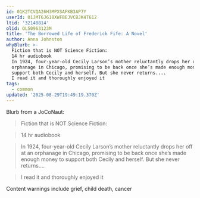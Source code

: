 ```yaml
---
id: 01K2TCVQA26H3MPXSAFKB3AP7Y
userId: 01JMT6J618XWFBEJVCBJK4T612
ltid: '32148814'
olid: OL50963123M
title: 'The Borrowed Life of Frederick Fife: A Novel'
author: Anna Johnston
whyBlurb: >-
  Fiction that is NOT Science Fiction:
  14 hr audiobook
  In 1924, four-year-old Cecily Larson’s mother reluctantly drops her off at an
  orphanage in Chicago, promising to be back once she’s made enough money to
  support both Cecily and herself. But she never returns....
  I read it and thoroughly enjoyed it
tags:
  - common
updated: '2025-08-29T19:49:19.370Z'
---
```


Blurb from a JoCoNaut:

> Fiction that is NOT Science Fiction:

> 14 hr audiobook

> In 1924, four-year-old Cecily Larson’s mother reluctantly drops her off at an
> orphanage in Chicago, promising to be back once she’s made enough money to
> support both Cecily and herself. But she never returns....

> I read it and thoroughly enjoyed it

Content warnings include grief, child death, cancer
